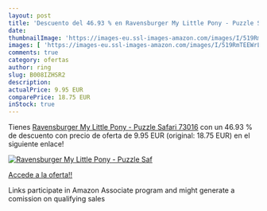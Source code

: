 ```yaml
---
layout: post
title: 'Descuento del 46.93 % en Ravensburger My Little Pony - Puzzle Saf'
date: 
thumbnailImage: 'https://images-eu.ssl-images-amazon.com/images/I/519RmTEEWrL._SL200_.jpg'
images: [ 'https://images-eu.ssl-images-amazon.com/images/I/519RmTEEWrL._SL200_.jpg' ]
comments: true
category: ofertas
author: ring
slug: B008IZHSR2
description:
actualPrice: 9.95 EUR
comparePrice: 18.75 EUR
inStock: true
---
```


Tienes [Ravensburger My Little Pony - Puzzle Safari 73016](https://www.amazon.es/dp/B008IZHSR2/?tag=tolees-21) con un 46.93 % de descuento con precio de oferta de 9.95 EUR (original: 18.75 EUR) en el siguiente enlace!

[![Ravensburger My Little Pony - Puzzle Saf](https://images-eu.ssl-images-amazon.com/images/I/519RmTEEWrL._SL200_.jpg)](https://www.amazon.es/dp/B008IZHSR2/?tag=tolees-21)

[Accede a la oferta!!](https://www.amazon.es/dp/B008IZHSR2/?tag=tolees-21)

Links participate in Amazon Associate program and might generate a comission on qualifying sales


